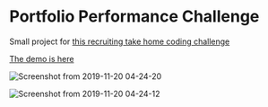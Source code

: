 # Portfolio Performance Challenge
Small project for [this recruiting take home coding challenge](https://github.com/devnacho/timeline-take-home)

[The demo is here](https://iedenis.github.io/portfolio-performance-challenge/)
 
![Screenshot from 2019-11-20 04-24-20](https://user-images.githubusercontent.com/10118484/69204098-a57cde00-0b4e-11ea-85e3-0c613b8db813.png)

![Screenshot from 2019-11-20 04-24-12](https://user-images.githubusercontent.com/10118484/69204140-c2b1ac80-0b4e-11ea-80de-3f4721003757.png)
